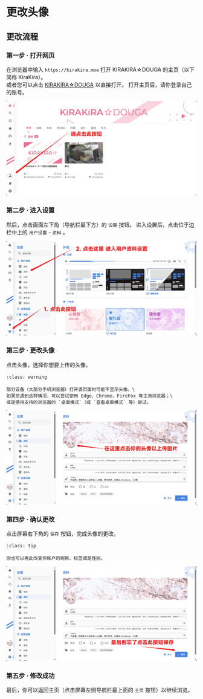 # 更改头像

## 更改流程

### 第一步 · 打开网页

在浏览器中输入 `https://kirakira.moe` 打开 KIRAKIRA☆DOUGA 的主页（以下简称 KiraKira）。\
或者您可以点击 [KIRAKIRA☆DOUGA](https://kirakira.moe/) 以直接打开。
打开主页后，请你登录自己的账号。

![Step 01](Picture/step01.png)

### 第二步 · 进入设置

然后，点击画面左下角（导航栏最下方）的 `设置` 按钮。
进入设置后，点击位于边栏中上的 `用户设置` - `资料` 。

![Step 02](Picture/step02.png)

### 第三步 · 更改头像

点击头像，选择你想要上传的头像。

```{todo}
:class: warning

部分设备（大部分手机浏览器）打开该页面时可能不显示头像。\
如果您遇到这种情况，可以尝试使用 Edge、Chrome、FireFox 等主流浏览器；\
或是使用支持的浏览器的 `桌面模式`（或 `查看桌面模式` 等）尝试。

```

<script>
    document.querySelector("#id6 > p.admonition-title").innerText = "警告"
</script>

![Step 03](Picture/step03.png)

### 第四步 · 确认更改

点击屏幕右下角的 `保存` 按钮，完成头像的更改。

```{todo}
:class: tip

你也可以再此改变你账户的昵称、标签或是性别。

```

<script>
    document.querySelector("#id8 > p.admonition-title").innerText = "提示"
</script>

![Step 04](Picture/step04.png)

### 第五步 · 修改成功

最后，你可以返回主页（点击屏幕左侧导航栏最上面的 `主页` 按钮）以继续浏览。
